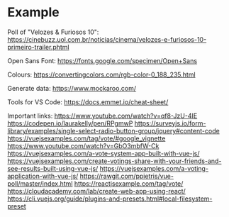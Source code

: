 # Example

Poll of "Velozes & Furiosos 10":
https://cinebuzz.uol.com.br/noticias/cinema/velozes-e-furiosos-10-primeiro-trailer.phtml

Open Sans Font:
https://fonts.google.com/specimen/Open+Sans

Colours:
https://convertingcolors.com/rgb-color-0_188_235.html

Generate data:
https://www.mockaroo.com/

Tools for VS Code:
https://docs.emmet.io/cheat-sheet/

Important links:
https://www.youtube.com/watch?v=qf8-JzU-4IE
https://codepen.io/laurakelly/pen/RPgmwP
https://surveyjs.io/form-library/examples/single-select-radio-button-group/jquery#content-code
https://vuejsexamples.com/tag/vote/#google_vignette
https://www.youtube.com/watch?v=GbO3mbfW-Ck
https://vuejsexamples.com/a-vote-system-app-built-with-vue-js/
https://vuejsexamples.com/create-votings-share-with-your-friends-and-see-results-built-using-vue-js/
https://vuejsexamples.com/a-voting-application-with-vue-js/
https://rawgit.com/ppietris/vue-poll/master/index.html
https://reactjsexample.com/tag/vote/
https://cloudacademy.com/lab/create-web-app-using-react/
https://cli.vuejs.org/guide/plugins-and-presets.html#local-filesystem-preset 